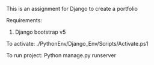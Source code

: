This is an assignment for Django to create a portfolio

Requirements:

1. Django bootstrap v5


To activate:
./PythonEnv/Django_Env/Scripts/Activate.ps1 

To run project:
Python manage.py runserver
